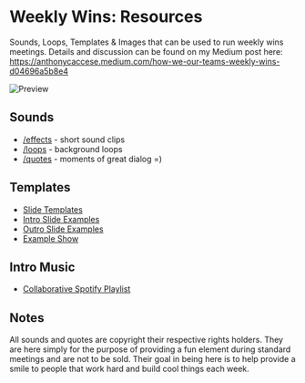 # Weekly Wins: Resources
Sounds, Loops, Templates & Images that can be used to run weekly wins meetings.
Details and discussion can be found on my Medium post here: https://anthonycaccese.medium.com/how-we-our-teams-weekly-wins-d04696a5b8e4

![Preview](https://i.imgur.com/c2I4EKK.gif)

## Sounds
- [/effects](https://github.com/anthonycaccese/weekly-wins/tree/master/sounds/effects) - short sound clips
- [/loops](https://github.com/anthonycaccese/weekly-wins/tree/master/sounds/loops) - background loops
- [/quotes](https://github.com/anthonycaccese/weekly-wins/tree/master/sounds/quotes) - moments of great dialog =)

## Templates
- [Slide Templates](https://docs.google.com/presentation/d/1F3o0PdgPrABnQcfayje7ynvTqDVAAu5zIQPLF8OEzRg)
- [Intro Slide Examples](https://docs.google.com/presentation/d/1jtgpr5Mg6vYsmKRdUi81bGDiVVJc7Jp53vYpcKJuum8)
- [Outro Slide Examples](https://docs.google.com/presentation/d/1GxW82A4YlsJ1eW3Ttihd1G79rpDMrHLxpAyGMhDbZWM)
- [Example Show](https://docs.google.com/presentation/d/1GwY8_59ePKAFzQ4UHciVTYtm_fJ7m2Uom7wyRtbS5lo)

## Intro Music
- [Collaborative Spotify Playlist](https://open.spotify.com/playlist/2s1wvYOKBypnCOiFsrMyka?si=Tq94oQvaTSKSy_bo5ZXCCw)

## Notes
All sounds and quotes are copyright their respective rights holders.  They are here simply for the purpose of providing a fun element during standard meetings and are not to be sold.  Their goal in being here is to help provide a smile to people that work hard and build cool things each week.
